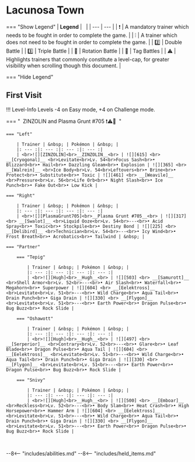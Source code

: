 # Lacunosa Town

=== "Show Legend"
    | __Legend__ | &nbsp; |
    | --- | --- |
    | :exclamation: | A mandatory trainer which needs to be fought in order to complete the game. |
    | :grey_exclamation: | A trainer which does not need to be fought in order to complete the game. |
    | :two:  | Double Battle | 
    |  :three:  | Triple Battle |
    | :arrows_counterclockwise:  | Rotation Battle |
    | :handshake: | Tag Battles |
    | :warning: | Highlights trainers that commonly constitute a level-cap, for greater visibility when scrolling though this document. |

=== "Hide Legend"
&nbsp;

## First Visit

!!! Level-Info
    Levels -4 on Easy mode, +4 on Challenge mode.

=== "&nbsp; ZINZOLIN and Plasma Grunt #705 :exclamation::warning::handshake: &nbsp;"

    === "Left"
    
        | Trainer | &nbsp; | Pokémon | &nbsp; |
        |: --- :|: --- :|: --- :|: --- :|
        | <br>![][ZINZOLIN]<br>__ZINZOLIN__<br> | ![][615] <br> __[Cryogonal]__ <br>Levitate<br>Lv. 54<br>Focus Sash<br>• Blizzard<br>• Hail<br>• Dazzling Gleam<br>• Explosion | ![][365] <br> __[Walrein]__ <br>Ice Body<br>Lv. 54<br>Leftovers<br>• Brine<br>• Protect<br>• Substitute<br>• Toxic | ![][461] <br> __[Weavile]__ <br>Pressure<br>Lv. 56<br>Life Orb<br>• Night Slash<br>• Ice Punch<br>• Fake Out<br>• Low Kick |
        
    === "Right"
    
        | Trainer | &nbsp; | Pokémon | &nbsp; |
        |: --- :|: --- :|: --- :|: --- :|
        | <br>![][PlasmaGrunt705]<br>__Plasma Grunt #705__<br> | ![][317] <br> __[Swalot]__ <br>Liquid Ooze<br>Lv. 54<br>---<br>• Acid Spray<br>• Toxic<br>• Stockpile<br>• Destiny Bond | ![][225] <br> __[Delibird]__ <br>Technician<br>Lv. 54<br>---<br>• Icy Wind<br>• Frost Breath<br>• Acrobatics<br>• Tailwind | &nbsp; |
        
    === "Partner"
    
        === "Tepig"
        
            | Trainer | &nbsp; | Pokémon | &nbsp; |
            |: --- :|: --- :|: --- :|: --- :|
            | <br>![][Hugh]<br>__Hugh__<br> | ![][503] <br> __[Samurott]__ <br>Shell Armor<br>Lv. 52<br>---<br>• Air Slash<br>• Waterfall<br>• Megahorn<br>• Superpower | ![][604] <br> __[Eelektross]__ <br>Levitate<br>Lv. 51<br>---<br>• Wild Charge<br>• Aqua Tail<br>• Drain Punch<br>• Giga Drain | ![][330] <br> __[Flygon]__ <br>Levitate<br>Lv. 51<br>---<br>• Earth Power<br>• Dragon Pulse<br>• Bug Buzz<br>• Rock Slide |
            
        === "Oshawott"
        
            | Trainer | &nbsp; | Pokémon | &nbsp; |
            |: --- :|: --- :|: --- :|: --- :|
            | <br>![][Hugh]<br>__Hugh__<br> | ![][497] <br> __[Serperior]__ <br>Contrary<br>Lv. 52<br>---<br>• Glare<br>• Leaf Blade<br>• Dragon Pulse<br>• Aqua Tail | ![][604] <br> __[Eelektross]__ <br>Levitate<br>Lv. 51<br>---<br>• Wild Charge<br>• Aqua Tail<br>• Drain Punch<br>• Giga Drain | ![][330] <br> __[Flygon]__ <br>Levitate<br>Lv. 51<br>---<br>• Earth Power<br>• Dragon Pulse<br>• Bug Buzz<br>• Rock Slide |
            
        === "Snivy"
        
            | Trainer | &nbsp; | Pokémon | &nbsp; |
            |: --- :|: --- :|: --- :|: --- :|
            | <br>![][Hugh]<br>__Hugh__<br> | ![][500] <br> __[Emboar]__ <br>Reckless<br>Lv. 52<br>---<br>• Body Slam<br>• Heat Crash<br>• High Horsepower<br>• Hammer Arm | ![][604] <br> __[Eelektross]__ <br>Levitate<br>Lv. 51<br>---<br>• Wild Charge<br>• Aqua Tail<br>• Drain Punch<br>• Giga Drain | ![][330] <br> __[Flygon]__ <br>Levitate<br>Lv. 51<br>---<br>• Earth Power<br>• Dragon Pulse<br>• Bug Buzz<br>• Rock Slide |
            
        
    
&nbsp;





--8<-- "includes/abilities.md"
--8<-- "includes/held_items.md"

[ZINZOLIN]: ../img/Trainers/Zinzolin.gif
[615]: ../img/animated/615.gif
[Cryogonal]: ../pokemons/615/
[365]: ../img/animated/365.gif
[Walrein]: ../pokemons/365/
[461]: ../img/animated/461.gif
[Weavile]: ../pokemons/461/
[PlasmaGrunt705]: ../img/Trainers/Plasma_Grunt_Male.gif
[317]: ../img/animated/317.gif
[Swalot]: ../pokemons/317/
[225]: ../img/animated/225.gif
[Delibird]: ../pokemons/225/
[Hugh]: ../img/Trainers/Hugh.gif
[503]: ../img/animated/503.gif
[Samurott]: ../pokemons/503/
[604]: ../img/animated/604.gif
[Eelektross]: ../pokemons/604/
[330]: ../img/animated/330.gif
[Flygon]: ../pokemons/330/
[497]: ../img/animated/497.gif
[Serperior]: ../pokemons/497/
[500]: ../img/animated/500.gif
[Emboar]: ../pokemons/500/